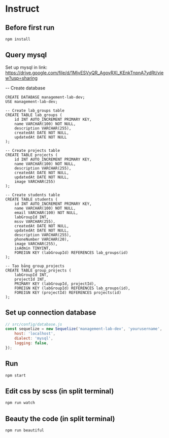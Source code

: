 # Instruct
## Before first run
```bash
npm install 
```
## Query mysql

Set up mysql in link: https://drive.google.com/file/d/1MjvESVyQR_AgovRXl_KEnkTnpnA7ydRt/view?usp=sharing

-- Create database

```mysql
CREATE DATABASE management-lab-dev;
USE management-lab-dev;

-- Create lab_groups table
CREATE TABLE lab_groups (
    id INT AUTO_INCREMENT PRIMARY KEY,
    name VARCHAR(100) NOT NULL,
    description VARCHAR(255),
    createdAt DATE NOT NULL,
    updatedAt DATE NOT NULL
);

-- Create projects table
CREATE TABLE projects (
    id INT AUTO_INCREMENT PRIMARY KEY,
    name VARCHAR(100) NOT NULL,
    description VARCHAR(255),
    createdAt DATE NOT NULL,
    updatedAt DATE NOT NULL,
    image VARCHAR(255)
);

-- Create students table
CREATE TABLE students (
    id INT AUTO_INCREMENT PRIMARY KEY,
    name VARCHAR(100) NOT NULL,
    email VARCHAR(100) NOT NULL,
    labGroupId INT,
    mssv VARCHAR(255),
    createdAt DATE NOT NULL,
    updatedAt DATE NOT NULL,
    description VARCHAR(255),
    phoneNumber VARCHAR(20),
    image VARCHAR(255),
    isAdmin TINYINT,
    FOREIGN KEY (labGroupId) REFERENCES lab_groups(id)
);

-- Tạo bảng group_projects
CREATE TABLE group_projects (
    labGroupId INT,
    projectId INT,
    PRIMARY KEY (labGroupId, projectId),
    FOREIGN KEY (labGroupId) REFERENCES lab_groups(id),
    FOREIGN KEY (projectId) REFERENCES projects(id)
);

```



## Set up connection database
```javascript
// src/config/database.js
const sequelize = new Sequelize('management-lab-dev', 'yourusername', 'yourpassword', {
    host: 'localhost',
    dialect: 'mysql',
    logging: false,
});
```

## Run
```bash
npm start
```


## Edit css by scss (in split terminal)
```bash
npm run watch
```


## Beauty the code (in split terminal)
```bash
npm run beautiful
```
